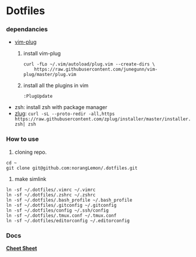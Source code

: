 Dotfiles
=========

### dependancies
* [vim-plug](https://github.com/junegunn/vim-plug)
    1. install vim-plug

        ```
        curl -fLo ~/.vim/autoload/plug.vim --create-dirs \
            https://raw.githubusercontent.com/junegunn/vim-plug/master/plug.vim
        ```
    1. install all the plugins in vim
    
        ```
        :PlugUpdate
        ```
* zsh: install zsh with package manager
* [zlug](https://github.com/zplug/zplug):  `curl -sL --proto-redir -all,https https://raw.githubusercontent.com/zplug/installer/master/installer.zsh| zsh`

### How to use

1. cloning repo.

  ```
  cd ~
  git clone git@github.com:norangLemon/.dotfiles.git
  ```

1. make simlink
  ```
  ln -sf ~/.dotfiles/.vimrc ~/.vimrc
  ln -sf ~/.dotfiles/.zshrc ~/.zshrc
  ln -sf ~/.dotfiles/.bash_profile ~/.bash_profile
  ln -sf ~/.dotfiles/.gitconfig ~/.gitconfig
  ln -sf ~/.dotfiles/config ~/.ssh/config
  ln -sf ~/.dotfiles/.tmux.conf ~/.tmux.conf
  ln -sf ~/.dotfiles/editorconfig ~/.editorconfig
  ```

### Docs
**[Cheet Sheet](https://github.com/norangLemon/.dotfiles/blob/master/docs/CheetSheet.md)** 
